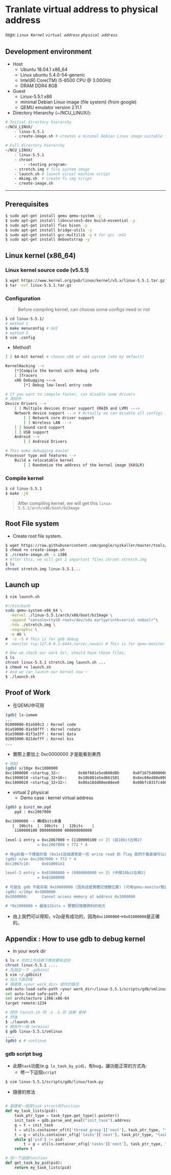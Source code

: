 # Tranlate virtual address to physical address
###### tags: `Linux Kernel` `virtual address` `physical address`

## Development environment

* Host
    * Ubuntu 18.04.1 x86_64
    * Linux ubuntu 5.4.0-54-generic
    * Intel(R) Core(TM) i5-8500 CPU @ 3.00GHz
    * DRAM DDR4 8GB
* Guest
    * Linux-5.5.1 x86
    * minimal Debian Linux image (file system) (from google)
    * QEMU emulator version 2.11.1
* Directory Hierarchy (~/NCU_LINUX/):

```bash
# Initial directory hierarchy
~/NCU_LINUX/
    - linux-5.5.1
    - create-image.sh # creates a minimal Debian Linux image suitable for syzkaller from google
```
```bash
# Full directory hierarchy
~/NCU_LINUX/
    - linux-5.5.1
    - chroot
        - <testing program>
    - stretch.img # file system image
    - launch.sh # launch virual machine script
    - mkimg.sh  # create fs img script
    - create-image.sh 
```

---

## Prerequisites

```bash
$ sudo apt-get install qemu qemu-system -y
$ sudo apt-get install libncurses5-dev build-essential -y
$ sudo apt-get install flex bison -y
$ sudo apt-get install bridge-utils -y
$ sudo apt-get install gcc-multilib -y # for gcc -m32
$ sudo apt-get install debootstrap -y
```

## Linux kernel (x86_64)

### Linux kernel source code (v5.5.1)

```bash
$ wget https://www.kernel.org/pub/linux/kernel/v5.x/linux-5.5.1.tar.gz
$ tar -xvf linux-5.5.1.tar.gz
```

### Configuration 
> Before compiling kernel, can choose some configs need or not
```bash
$ cd linux-5.5.1/
# method 1
$ make menuconfig # GUI 
# method 2
$ vim .config 
```

* Method1

```bash
[ ] 64-bit kernel # choose x86 or x64 system (x64 by default)

KernelHacking -->
    [*]Compile the kernel with debug info
    [ ]Tracers
    x86 Debugging --->
        [*] Debug low-level entry code

# If you want to compile faster, can disable some drivers
# 測試中
Device Drivers -->
    [ ] Multiple devices driver support (RAID and LVM) --->
    Network device support ---> # Actaully we can disable all configs if we wantn't to use network
        [ ] Network core driver support
        [ ] Wireless LAN --->
    [ ] Sound card support
    [ ] USB support
    Android -->
        [ ] Android Drivers

# This make debugging easier
Processor type and features -->
	Build a relocatable kernel
		[ ] Randomize the address of the kernel image (KASLR)
```

### Compile kernel 
```bash
$ cd linux-5.5.1
$ make -j8
```
> After compiling kernel, we will get this `linux-5.5.1/arch/x86/boot/bzImage`

## Root File system

* Create root file system.
```bash
$ wget https://raw.githubusercontent.com/google/syzkaller/master/tools/create-image.sh -O create-image.sh
$ chmod +x create-image.sh
$ ./create-image.sh -a i386
# After this, we will get 2 important files chroot stretch.img
$ ls 
chroot stretch.img linux-5.5.1...
```

## Launch up 

```bash
$ vim launch.sh

#!/bin/bash
sudo qemu-system-x86_64 \
  -kernel ./linux-5.5.1/arch/x86/boot/bzImage \
  -append "console=ttyS0 root=/dev/sda earlyprintk=serial nokaslr"\
  -hda ./stretch.img \
  -nographic \
  -m 4G \
#  -s -S # This is for gdb debug
# -monitor tcp:127.0.0.1:4444,server,nowait # This is for qemu-monitor
```
```bash
# Now we check our work dir, should have these files.
$ ls
chroot linux-5.5.1 stretch.img launch.sh ...
$ chmod +x launch.sh
# And we can launch our kernel now ~
$ ./launch.sh
```

## Proof of Work

* 在QEMU中可用

```bash
(gdb) lx-iomem
...
01000000-01a589c3 : Kernel code
01a59000-01e58fff : Kernel rodata
01e59000-01f3a3ff : Kernel data
02065000-0214efff : Kernel bss
...
```

* 實際上要加上 0xc0000000 才是能看到東西

```bash
# 例如
(gdb) x/10gx 0xc1000000
0xc1000000 <startup_32>:        0x86f601e5ed600d8b      0x0f16754000000211
0xc1000010 <startup_32+16>:     0x18b801e5ed661501      0x8ec08ed88e000000
0xc1000020 <startup_32+32>:     0x00a18dd08ee88ee0      0x00bfc031fc400000
```

* virtual 2 physical
	* Demo case : kernel virtual address

```bash
(gdb) p $init_mm.pgd
	pgd : 0xc2067000

0xc1000000 -> 轉成bits來看
   |  10bits  |  10bits  |  12bits    |
    1100000100 0000000000 000000000000
	
level-1 entry = 0xc2067000 + (1100000100 << 2) (前10bit左移2)
              = 0xc2067000 + 772 * 4
            
# 用gdb看一下裡面的值 (0x1e1這個通常是一些 write read 的 flag 我們不看直接可以省略)
(gdb) x/wx 0xc2067000 + 772 * 4
0xc2067c10:     0x010001e1

level-2 entry = 0x01000000 + (0000000000 << 2) (中間10bit左移2)
              = 0x01000000
               
# 可是在 gdb 不能存取 0x10000000 (因為這是實體記憶體位置) (可用qemu-monitor驗證)
(gdb) x/10gx 0x1000000
0x1000000:      Cannot access memory at address 0x1000000

# *0x1000000 + 最後12bits = 實體記憶體資料的地方
```

* 由上我們可以得知，v2p是有成功的，因為`0xc1000000`->`0x01000000`是正確的。

## Appendix : How to use gdb to debug kernel

* In your work dir

```bash
$ ls # 你的工作目錄下應該要有這些
chroot linux-5.5.1 ....
# 先設定一下 .gdbinit
$ vim ~/.gdbinit
# 加入下面四條
# 請更換 <your work_dir> 成你的路徑
add-auto-load-safe-path <your work_dir>/linux-5.5.1/scripts/gdb/vmlinux-gdb.py
set auto-load safe-path /
set architecture i386:x86-64
target remote:1234

# 把你 launch.sh 的 -s -S 的 註解 拿掉
# 然後
$ ./launsh.sh
# 開另外一個 terminal
$ gdb linux-5.5.1/vmlinux
....
(gdb) c # continue
```

### gdb script bug

* 此類`task`功能(e.g. `lx_task_by_pid`)，有bug，讓功能正常的方式為:
    * 修一下這個`script`

```bash
$ vim linux-5.5.1/scripts/gdb/linux/task.py
```
* 隨便的修法

```python

# 隨便寫一個爬task struct的function
def my_task_lists(pid):
    task_ptr_type = task_type.get_type().pointer()
    init_task = gdb.parse_and_eval("init_task").address
    g = t = init_task
    t = utils.container_of(t['thread_group']['next'], task_ptr_type, "thread_group")
    t = g = utils.container_of(g['tasks']['next'], task_ptr_type, "tasks")
    while g['pid'] != pid:
        t = g = utils.container_of(g['tasks']['next'], task_ptr_type, "tasks")
    return t

# 改一下這個function
def get_task_by_pid(pid):
    return my_task_lists(pid)
```
